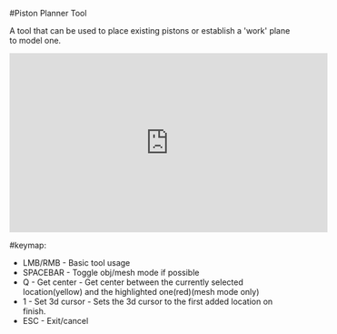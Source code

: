 #Piston Planner Tool  
  
A tool that can be used to place existing pistons or establish a 'work' plane to model one.  

<iframe width="560" height="315" src="https://www.youtube.com/embed/-REBxjiWLWk" title="YouTube video player" frameborder="0" allow="accelerometer; autoplay; clipboard-write; encrypted-media; gyroscope; picture-in-picture" allowfullscreen></iframe>  
  
#keymap:  
* LMB/RMB - Basic tool usage  
* SPACEBAR - Toggle obj/mesh mode if possible  
* Q - Get center - Get center between the currently selected location(yellow) and the highlighted one(red)(mesh mode only)  
* 1 - Set 3d cursor - Sets the 3d cursor to the first added location on finish.  
* ESC - Exit/cancel  
